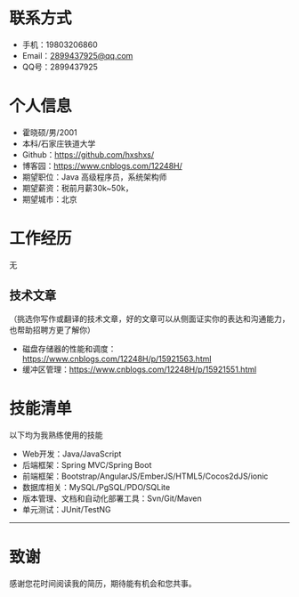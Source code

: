 # 联系方式
 

- 手机：19803206860
- Email：2899437925@qq.com 
- QQ号：2899437925
 
# 个人信息
 
 - 霍晓硕/男/2001 
 - 本科/石家庄铁道大学 
 - Github：https://github.com/hxshxs/
 - 博客园：https://www.cnblogs.com/12248H/
 - 期望职位：Java 高级程序员，系统架构师
 - 期望薪资：税前月薪30k~50k，
 - 期望城市：北京
 
 
# 工作经历

  无
  
 
## 技术文章
（挑选你写作或翻译的技术文章，好的文章可以从侧面证实你的表达和沟通能力，也帮助招聘方更了解你）
 
- 磁盘存储器的性能和调度：https://www.cnblogs.com/12248H/p/15921563.html
- 缓冲区管理：https://www.cnblogs.com/12248H/p/15921551.html

     
     
# 技能清单

 
以下均为我熟练使用的技能
 
- Web开发：Java/JavaScript
- 后端框架：Spring MVC/Spring Boot
- 前端框架：Bootstrap/AngularJS/EmberJS/HTML5/Cocos2dJS/ionic
- 数据库相关：MySQL/PgSQL/PDO/SQLite
- 版本管理、文档和自动化部署工具：Svn/Git/Maven
- 单元测试：JUnit/TestNG
       
---      
# 致谢
感谢您花时间阅读我的简历，期待能有机会和您共事。
